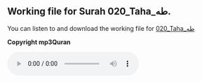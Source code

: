 
## Working file for Surah 020_Taha_طه.

You can listen to and download the working file for [020_Taha_طه](https://server13.mp3quran.net/husr/020.mp3)

**Copyright mp3Quran**

<audio controls src="https://server13.mp3quran.net/husr/020.mp3"></audio>
